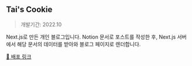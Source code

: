 ## Tai's Cookie

> 개발기간: 2022.10<br/>

Next.js로 만든 개인 블로그입니다. Notion 문서로 포스트를 작성한 후, Next.js 서버에서 해당 문서의 데이터를 받아와 블로그 페이지로 렌더합니다.

[🍪 배포 링크](https://taiscookie.vercel.app)
